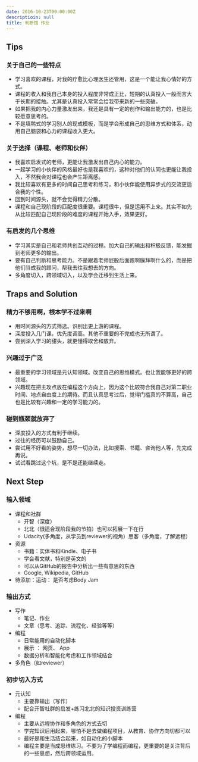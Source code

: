 ```yaml
---
date: 2016-10-23T00:00:00Z
descriptioin: null
title: 判断馆 作业
---
```


## Tips

### 关于自己的一些特点

- 学习喜欢的课程，对我的疗愈比心理医生还管用，这是一个能让我心情好的方式。
- 课程的收入和我自己本身的投入程度非常成正比，短期的认真投入一般而言大于长期的接触。尤其是认真投入常常会给我带来新的一些突破。
- 如果把我的内心力量激发出来，我还是具有一定的创作和输出能力的，也是比较愿意思考的。
- 不是填鸭式的学习别人的现成模板，而是学会形成自己的思维方式和体系，动用自己脑袋和心力的课程收入更大。

### 关于选择（课程、老师和伙伴）

- 我喜欢启发式的老师，更能让我激发出自己内心的能力。
-  一起学习的小伙伴的风格最好也是我喜欢的，这种对他们的认同也更能让我投入，不然我会对课程也会产生距离感。
- 我比较喜欢有更多的时间自己思考和练习，和小伙伴能使用异步式的交流更适合我的个性。
-  回到时间源头，就不会觉得精力分散。 
- 课程和自己现阶段的匹配度很重要。课程很牛，但是运用不上来。其实不如先从比较匹配自己现阶段的难度的课程开始入手，效果更好。

### 有启发的几个思维

-  学习其实是自己和老师共创互动的过程。加大自己的输出和积极反馈，能发掘到老师更多的输出。
- 要有自己判断和思考能力。不是跟着老师屁股后面跑啊膜拜啊什么的，而是把他们当成我的顾问，帮我去往我想去的方向。
- 多角度切入，跨领域切入，以及学会迁移到生活上来。

## Traps and Solution

### 精力不够用啊，根本学不过来啊

- 用时间源头的方式筛选。识别出更上游的课程。
- 深度投入几门课，优先度调高。其他不重要的不完成也无所谓了。
- 尝到深入学习的甜头，就更懂得取舍和放弃。

### 兴趣过于广泛

- 最重要的学习领域是元认知领域。改变自己的思维模式。也让我能够更好的跨领域。
- 兴趣现在把主攻点放在编程这个方向上，因为这个比较符合我自己对第二职业时间、地点自由度上的期待。而且认真思考过后，觉得门槛真的不算高，自己也是比较有兴趣和一定的学习能力的。

### 碰到瓶颈就放弃了

- 深度投入的方式有利于继续。
- 过往的经历可以鼓励自己。
- 尝试用不好看的姿势，想尽一切办法，比如搜索、书籍、咨询他人等，先完成再说。
- 试试看跳过这个坑，是不是还能继续走。

## Next Step

### 输入领域

- 课程和社群
	- 开智（深度）
	- 北北（很适合现阶段我的节拍）也可以拓展一下在行
	- Udacity(多角度，从学员到reviewer的视角）思客（多角度，了解远程）
- 资源
	-  书籍：实体书和Kindle、电子书
	- 学会看文献，特别是英文的
	- 可以从GitHub的报告中分析出一些有意思的东西
	- Google, Wikipedia, GitHub
- 待添加：运动： 是否考虑Body Jam

### 输出方式

- 写作
	- 笔记、作业
	- 文章（思考、追踪、流程化、经验等等）
- 编程
	- 日常能用的自动化脚本
	- 展示 ： 网页、 App
	- 数据分析和智能化考虑和工作领域结合
- 多角色（如reviewer）

### 初步切入方式

- 元认知
	- 主要靠输出（写作）
	- 配合开智社群的启发+练习北北的知识投资训练营
- 编程
	- 主要从远程协作和多角色的方式去切
	- 学完知识后用起来，哪怕不是去做编程项目，从教育、协作方向切都可以
	- 最好是和生活结合起来，如自动化的小脚本
	- 编程主要是当成思维练习。不要为了学编程而编程，更重要的是关注背后的一些思想，然后跨领域运用。